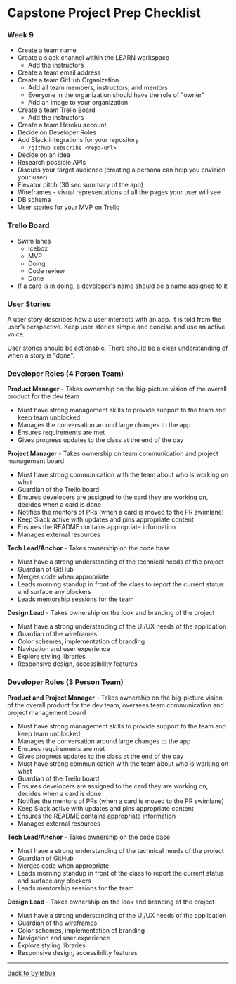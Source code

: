 # Capstone Project Prep Checklist

### Week 9
- Create a team name
- Create a slack channel within the LEARN workspace
  - Add the instructors
- Create a team email address
- Create a team GitHub Organization
  - Add all team members, instructors, and mentors
  - Everyone in the organization should have the role of "owner"
  - Add an image to your organization
- Create a team Trello Board
  - Add the instructors
- Create a team Heroku account
- Decide on Developer Roles
- Add Slack integrations for your repository
  - `/github subscribe <repo-url>`
- Decide on an idea
- Research possible APIs
- Discuss your target audience (creating a persona can help you envision your user)
- Elevator pitch (30 sec summary of the app)
- Wireframes - visual representations of all the pages your user will see
- DB schema
- User stories for your MVP on Trello

### Trello Board
- Swim lanes
  - Icebox
  - MVP
  - Doing
  - Code review
  - Done
- If a card is in doing, a developer's name should be a name assigned to it

### User Stories
A user story describes how a user interacts with an app. It is told from the user’s perspective. Keep user stories simple and concise and use an active voice.

User stories should be actionable. There should be a clear understanding of when a story is "done".

### Developer Roles (4 Person Team)
**Product Manager** - Takes ownership on the big-picture vision of the overall product for the dev team
- Must have strong management skills to provide support to the team and keep team unblocked
- Manages the conversation around large changes to the app
- Ensures requirements are met
- Gives progress updates to the class at the end of the day

**Project Manager** - Takes ownership on team communication and project management board
- Must have strong communication with the team about who is working on what
- Guardian of the Trello board
- Ensures developers are assigned to the card they are working on, decides when a card is done
- Notifies the mentors of PRs (when a card is moved to the PR swimlane)
- Keep Slack active with updates and pins appropriate content
- Ensures the README contains appropriate information
- Manages external resources

**Tech Lead/Anchor** - Takes ownership on the code base
- Must have a strong understanding of the technical needs of the project
- Guardian of GitHub
- Merges code when appropriate
- Leads morning standup in front of the class to report the current status and surface any blockers
- Leads mentorship sessions for the team

**Design Lead** - Takes ownership on the look and branding of the project
- Must have a strong understanding of the UI/UX needs of the application
- Guardian of the wireframes
- Color schemes, implementation of branding
- Navigation and user experience
- Explore styling libraries
- Responsive design, accessibility features

### Developer Roles (3 Person Team)
**Product and Project Manager** - Takes ownership on the big-picture vision of the overall product for the dev team, oversees team communication and project management board
- Must have strong management skills to provide support to the team and keep team unblocked
- Manages the conversation around large changes to the app
- Ensures requirements are met
- Gives progress updates to the class at the end of the day
- Must have strong communication with the team about who is working on what
- Guardian of the Trello board
- Ensures developers are assigned to the card they are working on, decides when a card is done
- Notifies the mentors of PRs (when a card is moved to the PR swimlane)
- Keep Slack active with updates and pins appropriate content
- Ensures the README contains appropriate information
- Manages external resources

**Tech Lead/Anchor** - Takes ownership on the code base
- Must have a strong understanding of the technical needs of the project
- Guardian of GitHub
- Merges code when appropriate
- Leads morning standup in front of the class to report the current status and surface any blockers
- Leads mentorship sessions for the team

**Design Lead** - Takes ownership on the look and branding of the project
- Must have a strong understanding of the UI/UX needs of the application
- Guardian of the wireframes
- Color schemes, implementation of branding
- Navigation and user experience
- Explore styling libraries
- Responsive design, accessibility features

---
[Back to Syllabus](../README.md#unit-ten-capstone-project-mvp)
